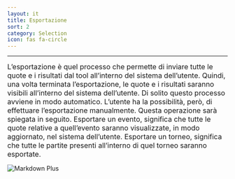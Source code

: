 ```yaml
---
layout: it
title: Esportazione
sort: 2
category: Selection
icon: fas fa-circle
---
```

<p class="message">
    
</p>

---

 <font size="3">L’esportazione è quel processo che permette di inviare tutte le quote e i risultati dal tool all’interno del sistema dell’utente. Quindi, una volta terminata l’esportazione, le quote e i risultati saranno visibili all’interno del sistema dell’utente. Di solito questo processo avviene in modo automatico. L’utente ha la possibilità, però, di effettuare l’esportazione manualmente. Questa operazione sarà spiegata in seguito. Esportare un evento, significa che tutte le quote relative a quell’evento saranno visualizzate, in modo aggiornato, nel sistema dell’utente. Esportare un torneo, significa che tutte le partite presenti all’interno di quel torneo saranno esportate.</font>


![Markdown Plus]({{site.baseurl}}/public/images/gestione-quote/Oam-tool-export-tournament-and-match.png)
